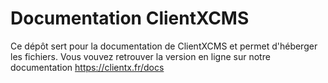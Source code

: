 # Documentation ClientXCMS

Ce dépôt sert pour la documentation de ClientXCMS et permet d'héberger les fichiers.
Vous vouvez retrouver la version en ligne sur notre documentation https://clientx.fr/docs